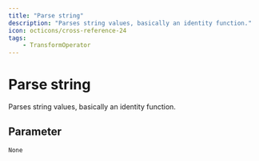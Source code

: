 ```yaml
---
title: "Parse string"
description: "Parses string values, basically an identity function."
icon: octicons/cross-reference-24
tags: 
    - TransformOperator
---
```

# Parse string
<!-- This file was generated - DO NOT CHANGE IT MANUALLY -->



Parses string values, basically an identity function.

## Parameter

`None`